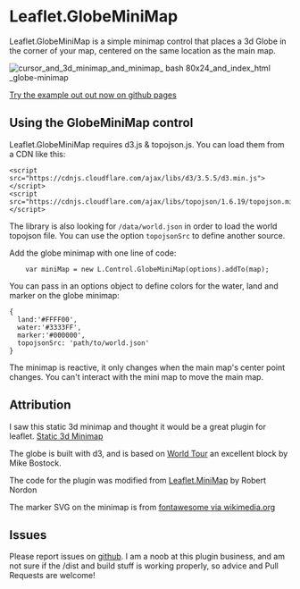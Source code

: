 # Leaflet.GlobeMiniMap

Leaflet.GlobeMiniMap is a simple minimap control that places a 3d Globe in the corner of your map, centered on the same location as the main map.  

![cursor_and_3d_minimap_and_minimap_ _bash_ _80x24_and_index_html_ _globe-minimap](https://cloud.githubusercontent.com/assets/1833820/10415088/cb1d45fe-6fb8-11e5-9903-2c2ec16fbabd.png)

[Try the example out out now on github pages](http://chriswhong.github.io/leaflet-globeminimap/example/)

## Using the GlobeMiniMap control

Leaflet.GlobeMiniMap requires d3.js & topojson.js.  You can load them from a CDN like this:

```
<script src="https://cdnjs.cloudflare.com/ajax/libs/d3/3.5.5/d3.min.js"></script>
<script src="https://cdnjs.cloudflare.com/ajax/libs/topojson/1.6.19/topojson.min.js"></script>
```
The library is also looking for `/data/world.json` in order to load the world topojson file. You can use the option `topojsonSrc` to define another source.

Add the globe minimap with one line of code:
    
```
    var miniMap = new L.Control.GlobeMiniMap(options).addTo(map);
```

You can pass in an options object to define colors for the water, land and marker on the globe minimap:

```
{     
  land:'#FFFF00',
  water:'#3333FF',
  marker:'#000000',
  topojsonSrc: 'path/to/world.json'
}
```
The minimap is reactive, it only changes when the main map's center point changes.  You can't interact with the mini map to move the main map.

## Attribution

I saw this static 3d minimap and thought it would be a great plugin for leaflet.  [Static 3d Minimap](http://earthview.withgoogle.com/marshall-islands-6155)

The globe is built with d3, and is based on [World Tour](http://bl.ocks.org/mbostock/4183330) an excellent block by Mike Bostock.

The code for the plugin was modified from [Leaflet.MiniMap](https://github.com/Norkart/Leaflet-MiniMap) by Robert Nordon

The marker SVG on the minimap is from [fontawesome via wikimedia.org](https://upload.wikimedia.org/wikipedia/commons/9/93/Map_marker_font_awesome.svg)

## Issues

Please report issues on [github](https://github.com/chriswhong/leaflet-globe-minimap/issues).
I am a noob at this plugin business, and am not sure if the /dist and build stuff is working properly, so advice and Pull Requests are welcome!  
